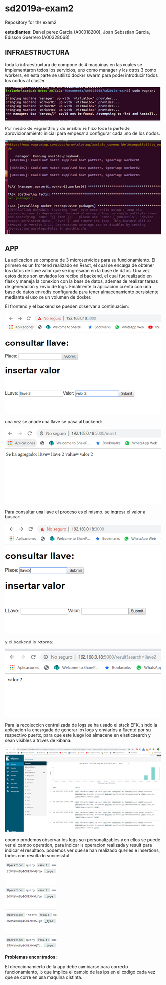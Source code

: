 # sd2019a-exam2
Repository for the exam2

**estudiantes**: Daniel perez Garcia (A00018200), Joan Sebastian Garcia, Edisson Guerrero (A00328068)

## INFRAESTRUCTURA
toda la infraestructura de compone de 4 maquinas en las cuales se implementaron todos los servicios, uno como manager y los otros 3 como workers, en esta parte se utilizó docker swarm para poder introducir todos los nodos al cluster.

![alt text](https://github.com/Danielperga97/sd2019a-exam2/blob/edi2/images/infra1.png)

Por medio de vagrantfile y de ansible se hizo toda la parte de aprovicionamiento inicial para empesar a configurar cada uno de los nodos.

![alt text](https://github.com/Danielperga97/sd2019a-exam2/blob/edi2/images/infra2.png)



## APP

La aplicacion se compone de 3 microservicios para su funcionamiento. El primero es un frontend realizado en React, el cual se encarga de obtener los datos de llave valor que se ingresaran en la base de datos. Una vez estos datos son enviados los recibe el backend, el cual fue realizado en flask y maneja la conexion con la base de datos, ademas de realizar tareas de generacion y envio de logs. Finalmente la aplicacion cuenta con una base de datos en redis configurada para tener almacenamiento persistente mediante el uso de un volumen de docker.

El frontend y el backend se pueden observar a continuacion:

![alt text](https://github.com/Danielperga97/sd2019a-exam2/blob/danielperga97/images/c2.PNG)

una vez se anade una llave se pasa al backend:

![alt text](https://github.com/Danielperga97/sd2019a-exam2/blob/danielperga97/images/c3.PNG)

Para consultar una llave el proceso es el mismo. se ingresa el valor a buscar:

![alt text](https://github.com/Danielperga97/sd2019a-exam2/blob/danielperga97/images/c4.PNG)

y el backend lo retorna:

![alt text](https://github.com/Danielperga97/sd2019a-exam2/blob/danielperga97/images/c5.PNG)


Para la recoleccion centralizada de logs se ha usado el stack EFK, sindo la aplicacion la encargada de generar los logs y enviarlos a fluentd por su respectivo puerto, para que este luego los almacene en elasticsearch y sean visibles a traves de kibana:

![alt text](https://github.com/Danielperga97/sd2019a-exam2/blob/danielperga97/images/c6.PNG)

coomo prodemos observar los logs son personalizables y en ellos se puede ver el campo operation, para indicar la operacion realizada y result para indicar el resultado. podemos ver que se han realizado queries e insertions, todos con resultado successful.

![alt text](https://github.com/Danielperga97/sd2019a-exam2/blob/danielperga97/images/c7.PNG)

**Problemas encontrados:** 

El direccionamiento de la app debe cambiarse para correcto funcionamiento, lo que implica el cambio de las ips en el codigo cada vez que se corre en una maquina distinta.

